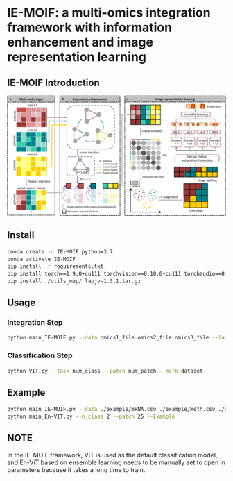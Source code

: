 # IE-MOIF: a multi-omics integration framework with information enhancement and image representation learning
## IE-MOIF Introduction
![image](https://github.com/CHNzhwei/IE-MOIF/blob/master/IE-MOIF.png)
## Install
```bash
conda create -n IE-MOIF python=3.7
conda activate IE-MOIF
pip install -r requirements.txt
pip install torch==1.9.0+cu111 torchvision==0.10.0+cu111 torchaudio==0.9.0 –f https://download.pytorch.org/whl/torch_stable.html --user
pip install ./utils_map/ lapjv-1.3.1.tar.gz
```
## Usage
### Integration Step
```bash
python main_IE-MOIF.py --data omics1_file omics2_file omics3_file --label label_file --type omics_1_name omics_2_name omics_3_name --fs_num 1000 1000 500
```
### Classification Step

```bash
python VIT.py --task num_class --patch num_patch --mark dataset
```
## Example

```bash
python main_IE-MOIF.py --data ./example/mRNA.csv ./example/meth.csv ./example/miRNA.csv --label ./example/label.csv --type mRNA meth miRNA --drm fs --fs_num 1000 1000 500 --fem tsne
python main_En-VIT.py --n_class 2 --patch 25 --Example
```
## NOTE
In the IE-MOIF framework, ViT is used as the default classification model, and En-ViT based on ensemble learning needs to be manually set to open in parameters because it takes a long time to train.




